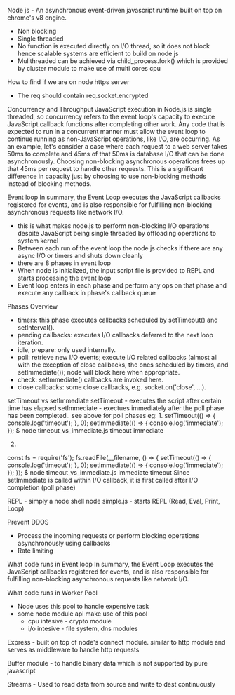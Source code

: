 Node js - An asynchronous event-driven javascript runtime built on top on chrome's v8 engine.

- Non blocking
- Single threaded
- No function is executed directly on I/O thread, so it does not block hence scalable systems are efficient to build on node js
- Mulithreaded can be achieved via child_process.fork() which is provided by cluster module to make use of multi cores cpu

How to find if we are on node https server

- The req should contain req.socket.encrypted

Concurrency and Throughput
JavaScript execution in Node.js is single threaded,
so concurrency refers to the event loop's capacity to execute JavaScript callback functions after completing other work.
Any code that is expected to run in a concurrent manner must allow the event loop to continue running as non-JavaScript operations, like I/O, are occurring.
As an example, let's consider a case where each request to a web server takes 50ms to complete and 45ms of that 50ms is database I/O that can be done asynchronously. Choosing non-blocking asynchronous operations frees up that 45ms per request to handle other requests.
This is a significant difference in capacity just by choosing to use non-blocking methods instead of blocking methods.

Event loop
In summary, the Event Loop executes the JavaScript callbacks registered for events, and is also responsible for fulfilling non-blocking asynchronous requests like network I/O.

- this is what makes node.js to perform non-blocking I/O operations despite JavaScript being single threaded by offloading operations to system kernel
- Between each run of the event loop the node js checks if there are any async I/O or timers and shuts down cleanly
- there are 8 phases in event loop
- When node is initialized, the input script file is provided to REPL and starts processing the event loop
- Event loop enters in each phase and perform any ops on that phase and execute any callback in phase's callback queue

Phases Overview

- timers: this phase executes callbacks scheduled by setTimeout() and setInterval().
- pending callbacks: executes I/O callbacks deferred to the next loop iteration.
- idle, prepare: only used internally.
- poll: retrieve new I/O events; execute I/O related callbacks (almost all with the exception of close callbacks, the ones scheduled by timers, and setImmediate()); node will block here when appropriate.
- check: setImmediate() callbacks are invoked here.
- close callbacks: some close callbacks, e.g. socket.on('close', ...).

setTimeout vs setImmediate
setTimeout - executes the script after certain time has elapsed
setImmediate - exectues immediately after the poll phase has been completed.. see above for poll phases
eg: 1.
setTimeout(() => {
console.log('timeout');
}, 0);
setImmediate(() => {
console.log('immediate');
});
\$ node timeout_vs_immediate.js
timeout
immediate

2.
const fs = require('fs');
fs.readFile(\_\_filename, () => {
setTimeout(() => {
console.log('timeout');
}, 0);
setImmediate(() => {
console.log('immediate');
});
});
\$ node timeout_vs_immediate.js
immediate
timeout
Since setImmediate is called within I/O callback, it is first called after I/O completion (poll phase)

REPL - simply a node shell
node simple.js - starts REPL (Read, Eval, Print, Loop)

Prevent DDOS

- Process the incoming requests or perform blocking operations asynchronously using callbacks
- Rate limiting

What code runs in Event loop
In summary, the Event Loop executes the JavaScript callbacks registered for events,
and is also responsible for fulfilling non-blocking asynchronous requests like network I/O.

What code runs in Worker Pool

- Node uses this pool to handle expensive task
- some node module api make use of this pool
  - cpu intesive - crypto module
  - i/o intesive - file system, dns modules

Express - built on top of node's connect module. similar to http module and serves as middleware to handle http requests

Buffer module - to handle binary data which is not supported by pure javascript

Streams - Used to read data from source and write to dest continuously
